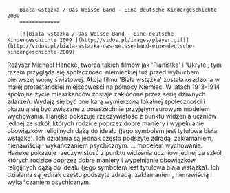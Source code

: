 
        Biała wstążka / Das Weisse Band - Eine deutsche Kindergeschichte 2009 
        =============
        
        [![Biała wstążka / Das Weisse Band - Eine deutsche Kindergeschichte 2009 ](http://vidos.pl/images/player.gif)](http://vidos.pl/biala-wstazka-das-weisse-band-eine-deutsche-kindergeschichte-2009)
        
        
 Reżyser Michael Haneke, twórca takich filmów jak 'Pianistka' i 'Ukryte', tym razem przygląda się społeczności niemieckiej tuż przed wybuchem pierwszej wojny światowej. Akcja filmu 'Biała wstążka' została osadzona w małej protestanckiej miejscowości na północy Niemiec. W latach 1913-1914 spokojne życie mieszkańców zostaje zakłócone przez serię dziwnych zdarzeń. Wydają się być one karą wymierzoną lokalnej społeczności i okazują się być związane z powszechnie przyjętym surowym modelem wychowania. Haneke pokazuje rzeczywistość z punktu widzenia uczniów jednej ze szkół, których rodzice poprzez dobre maniery i wypełnianie obowiązków religijnych dążą do ideału (jego symbolem jest tytułowa biała wstążka). Ich działania są jednak często podszyte zdradą, zakłamaniem, nienawiścią i wykańczaniem psychicznym.   ... modelem wychowania. Haneke pokazuje rzeczywistość z punktu widzenia uczniów jednej ze szkół, których rodzice poprzez dobre maniery i wypełnianie obowiązków religijnych dążą do ideału (jego symbolem jest tytułowa biała wstążka). Ich działania są jednak często podszyte zdradą, zakłamaniem, nienawiścią i wykańczaniem psychicznym.
    